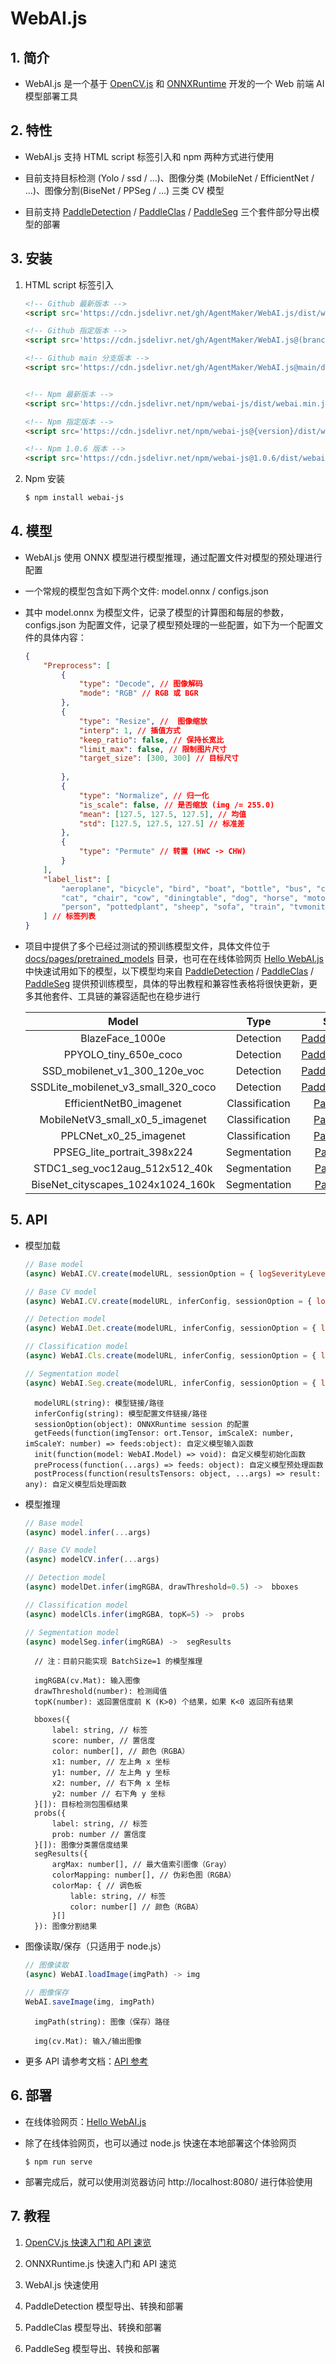 # WebAI.js
## 1. 简介
* WebAI.js 是一个基于 [OpenCV.js](https://docs.opencv.org/4.5.5/d5/d10/tutorial_js_root.html) 和 [ONNXRuntime](https://github.com/microsoft/onnxruntime/tree/master/js) 开发的一个 Web 前端 AI 模型部署工具

## 2. 特性
* WebAI.js 支持 HTML script 标签引入和 npm 两种方式进行使用

* 目前支持目标检测 (Yolo / ssd / ...)、图像分类 (MobileNet / EfficientNet / ...)、图像分割(BiseNet / PPSeg / ...) 三类 CV 模型

* 目前支持 [PaddleDetection][PaddleDetection] / [PaddleClas][PaddleClas] / [PaddleSeg][PaddleSeg] 三个套件部分导出模型的部署

## 3. 安装
1. HTML script 标签引入

    ```html
    <!-- Github 最新版本 -->
    <script src='https://cdn.jsdelivr.net/gh/AgentMaker/WebAI.js/dist/webai.min.js'></script>

    <!-- Github 指定版本 -->
    <script src='https://cdn.jsdelivr.net/gh/AgentMaker/WebAI.js@(branch)/dist/webai.min.js'></script>

    <!-- Github main 分支版本 -->
    <script src='https://cdn.jsdelivr.net/gh/AgentMaker/WebAI.js@main/dist/webai.min.js'></script>


    <!-- Npm 最新版本 -->
    <script src='https://cdn.jsdelivr.net/npm/webai-js/dist/webai.min.js'></script>

    <!-- Npm 指定版本 -->
    <script src='https://cdn.jsdelivr.net/npm/webai-js@{version}/dist/webai.min.js'></script>

    <!-- Npm 1.0.6 版本 -->
    <script src='https://cdn.jsdelivr.net/npm/webai-js@1.0.6/dist/webai.min.js'></script>
    ```

2. Npm 安装

    ```bash
    $ npm install webai-js
    ```

## 4. 模型
* WebAI.js 使用 ONNX 模型进行模型推理，通过配置文件对模型的预处理进行配置

* 一个常规的模型包含如下两个文件: model.onnx / configs.json

* 其中 model.onnx 为模型文件，记录了模型的计算图和每层的参数，configs.json 为配置文件，记录了模型预处理的一些配置，如下为一个配置文件的具体内容：

    ```json
    {
        "Preprocess": [
            {
                "type": "Decode", // 图像解码
                "mode": "RGB" // RGB 或 BGR
            },
            {
                "type": "Resize", //  图像缩放
                "interp": 1, // 插值方式
                "keep_ratio": false, // 保持长宽比
                "limit_max": false, // 限制图片尺寸
                "target_size": [300, 300] // 目标尺寸
                
            },
            {
                "type": "Normalize", // 归一化
                "is_scale": false, // 是否缩放 (img /= 255.0)
                "mean": [127.5, 127.5, 127.5], // 均值
                "std": [127.5, 127.5, 127.5] // 标准差
            },
            {
                "type": "Permute" // 转置 (HWC -> CHW)
            }
        ],
        "label_list": [
            "aeroplane", "bicycle", "bird", "boat", "bottle", "bus", "car", 
            "cat", "chair", "cow", "diningtable", "dog", "horse", "motorbike", 
            "person", "pottedplant", "sheep", "sofa", "train", "tvmonitor"
        ] // 标签列表
    }
    ```

* 项目中提供了多个已经过测试的预训练模型文件，具体文件位于 [docs/pages/pretrained_models](../pages/pretrained_models) 目录，也可在在线体验网页 [Hello WebAI.js](https://AgentMaker.github.io/WebAI.js) 中快速试用如下的模型，以下模型均来自 [PaddleDetection][PaddleDetection] / [PaddleClas][PaddleClas] / [PaddleSeg][PaddleSeg] 提供预训练模型，具体的导出教程和兼容性表格将很快更新，更多其他套件、工具链的兼容适配也在稳步进行

    |Model|Type|Source|
    |:-:|:-:|:-:|
    |BlazeFace_1000e|Detection|[PaddleDetection][PaddleDetection]|
    |PPYOLO_tiny_650e_coco|Detection|[PaddleDetection][PaddleDetection]|
    |SSD_mobilenet_v1_300_120e_voc|Detection|[PaddleDetection][PaddleDetection]|
    |SSDLite_mobilenet_v3_small_320_coco|Detection|[PaddleDetection][PaddleDetection]|
    |EfficientNetB0_imagenet|Classification|[PaddleClas][PaddleClas]|
    |MobileNetV3_small_x0_5_imagenet|Classification|[PaddleClas][PaddleClas]|
    |PPLCNet_x0_25_imagenet|Classification|[PaddleClas][PaddleClas]|
    |PPSEG_lite_portrait_398x224|Segmentation|[PaddleSeg][PaddleSeg]|
    |STDC1_seg_voc12aug_512x512_40k|Segmentation|[PaddleSeg][PaddleSeg]|
    |BiseNet_cityscapes_1024x1024_160k|Segmentation|[PaddleSeg][PaddleSeg]|

[PaddleDetection]:https://www.github.com/PaddlePaddle/PaddleDetection
[PaddleClas]:https://www.github.com/PaddlePaddle/PaddleClas
[PaddleSeg]:https://www.github.com/PaddlePaddle/PaddleSeg

## 5. API 
* 模型加载

    ```js
    // Base model
    (async) WebAI.CV.create(modelURL, sessionOption = { logSeverityLevel: 4 }, init = null, preProcess = null, postProcess = null) -> model

    // Base CV model
    (async) WebAI.CV.create(modelURL, inferConfig, sessionOption = { logSeverityLevel: 4 }, getFeeds = null, postProcess = null) -> modelCV

    // Detection model
    (async) WebAI.Det.create(modelURL, inferConfig, sessionOption = { logSeverityLevel: 4 }, getFeeds = null, postProcess = null) -> modelDet

    // Classification model
    (async) WebAI.Cls.create(modelURL, inferConfig, sessionOption = { logSeverityLevel: 4 }, getFeeds = null, postProcess = null) -> modelCls

    // Segmentation model
    (async) WebAI.Seg.create(modelURL, inferConfig, sessionOption = { logSeverityLevel: 4 }, getFeeds = null, postProcess = null) -> modelSeg    
    ```

        modelURL(string): 模型链接/路径
        inferConfig(string): 模型配置文件链接/路径
        sessionOption(object): ONNXRuntime session 的配置
        getFeeds(function(imgTensor: ort.Tensor, imScaleX: number, imScaleY: number) => feeds:object): 自定义模型输入函数
        init(function(model: WebAI.Model) => void): 自定义模型初始化函数
        preProcess(function(...args) => feeds: object): 自定义模型预处理函数
        postProcess(function(resultsTensors: object, ...args) => result: any): 自定义模型后处理函数

* 模型推理

    ```js
    // Base model
    (async) model.infer(...args)

    // Base CV model
    (async) modelCV.infer(...args)

    // Detection model
    (async) modelDet.infer(imgRGBA, drawThreshold=0.5) ->  bboxes

    // Classification model
    (async) modelCls.infer(imgRGBA, topK=5) ->  probs
    
    // Segmentation model
    (async) modelSeg.infer(imgRGBA) ->  segResults
    ```

        // 注：目前只能实现 BatchSize=1 的模型推理

        imgRGBA(cv.Mat): 输入图像
        drawThreshold(number): 检测阈值
        topK(number): 返回置信度前 K (K>0) 个结果，如果 K<0 返回所有结果

        bboxes({
            label: string, // 标签
            score: number, // 置信度
            color: number[], // 颜色（RGBA）
            x1: number, // 左上角 x 坐标
            y1: number, // 左上角 y 坐标
            x2: number, // 右下角 x 坐标
            y2: number // 右下角 y 坐标
        }[]): 目标检测包围框结果
        probs({
            label: string, // 标签
            prob: number // 置信度
        }[]): 图像分类置信度结果
        segResults({
            argMax: number[], // 最大值索引图像（Gray）
            colorMapping: number[], // 伪彩色图（RGBA）
            colorMap: { // 调色板
                lable: string, // 标签
                color: number[] // 颜色（RGBA）
            }[]
        }): 图像分割结果

* 图像读取/保存（只适用于 node.js）

    ```js
    // 图像读取
    (async) WebAI.loadImage(imgPath) -> img

    // 图像保存
    WebAI.saveImage(img, imgPath)
    ```
    
        imgPath(string): 图像（保存）路径

        img(cv.Mat): 输入/输出图像

* 更多 API 请参考文档：[API 参考](./api.md)

## 6. 部署
* 在线体验网页：[Hello WebAI.js](https://AgentMaker.github.io/WebAI.js)

* 除了在线体验网页，也可以通过 node.js 快速在本地部署这个体验网页

    ```
    $ npm run serve
    ```

* 部署完成后，就可以使用浏览器访问 http://localhost:8080/ 进行体验使用

## 7. 教程
1. [OpenCV.js 快速入门和 API 速览](./opencv.md)

2. ONNXRuntime.js 快速入门和 API 速览

3. WebAI.js 快速使用

4. PaddleDetection 模型导出、转换和部署

5. PaddleClas 模型导出、转换和部署

6. PaddleSeg 模型导出、转换和部署
